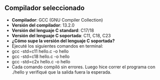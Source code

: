 ## Compilador seleccionado
- **Compilador**: GCC (GNU Compiler Collection)
- **Versión del compilador**: 13.2.0
- **Versión del lenguaje C standard**: C17/18
- **Versión del lenguaje C soportada**: C11, C18, C23
- **¿Cómo supe la versión del lenguaje C soportada?**
- Ejecuté los siguientes comandos en terminal:
- gcc -std=c11 hello.c -o hello
- gcc -std=c18 hello.c -o hello
- gcc -std=c2x hello.c -o hello
- Cada comando compiló sin errores. Luego hice correr el programa con ./hello y verifiqué que la salida fuera la esperada.
